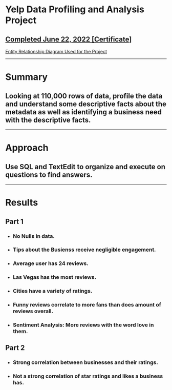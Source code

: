 # **Yelp Data Profiling and Analysis Project**
## [Completed June 22, 2022 [Certificate]](https://coursera.org/share/896dfda3ba0e82be911e290f31f92d8f)

[Entity Relationship Diagram Used for the Project](https://github.com/MerEsf/DataScience_SQL/blob/master/Yelp.png)

---

# **Summary**

## Looking at 110,000 rows of data, profile the data and understand some descriptive facts about the metadata as well as identifying a business need with the descriptive facts.



---

# **Approach**

## Use SQL and TextEdit to organize and execute on questions to find answers.



---

# **Results**

## Part 1

* ### No Nulls in data.
* ### Tips about the Busienss receive negligible engagement.
* ### Average user has 24 reviews.
* ### Las Vegas has the most reviews.
* ### Cities have a variety of ratings. 
* ### Funny reviews correlate to more fans than does amount of reviews overall.
* ### **Sentiment Analysis:** More reviews with the word love in them.

## Part 2

* ### **Strong correlation** between businesses and their ratings.
* ### Not a strong correlation of star ratings and likes a business has.







